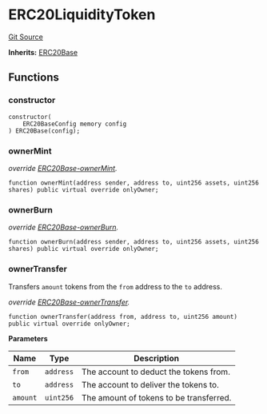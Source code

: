 # ERC20LiquidityToken
[Git Source](https://github.com/Ammalgam-Protocol/core-v1/blob/85df9cff0e774de8aef6efe8ec7df8cd94f03568/contracts/tokens/ERC20LiquidityToken.sol)

**Inherits:**
[ERC20Base](/docs/developer-guide/contracts/tokens/ERC20Base.sol/abstract.ERC20Base.md)


## Functions
### constructor


```solidity
constructor(
    ERC20BaseConfig memory config
) ERC20Base(config);
```

### ownerMint

*override [ERC20Base-ownerMint](/docs/developer-guide/contracts/tokens/ERC4626DepositToken.sol/contract.ERC4626DepositToken.md#ownermint).*


```solidity
function ownerMint(address sender, address to, uint256 assets, uint256 shares) public virtual override onlyOwner;
```

### ownerBurn

*override [ERC20Base-ownerBurn](/docs/developer-guide/contracts/tokens/ERC4626DepositToken.sol/contract.ERC4626DepositToken.md#ownerburn).*


```solidity
function ownerBurn(address sender, address to, uint256 assets, uint256 shares) public virtual override onlyOwner;
```

### ownerTransfer

Transfers `amount` tokens from the `from` address to the `to` address.

*override [ERC20Base-ownerTransfer](/docs/developer-guide/contracts/tokens/ERC4626DepositToken.sol/contract.ERC4626DepositToken.md#ownertransfer).*


```solidity
function ownerTransfer(address from, address to, uint256 amount) public virtual override onlyOwner;
```
**Parameters**

|Name|Type|Description|
|----|----|-----------|
|`from`|`address`|The account to deduct the tokens from.|
|`to`|`address`|The account to deliver the tokens to.|
|`amount`|`uint256`|The amount of tokens to be transferred.|


